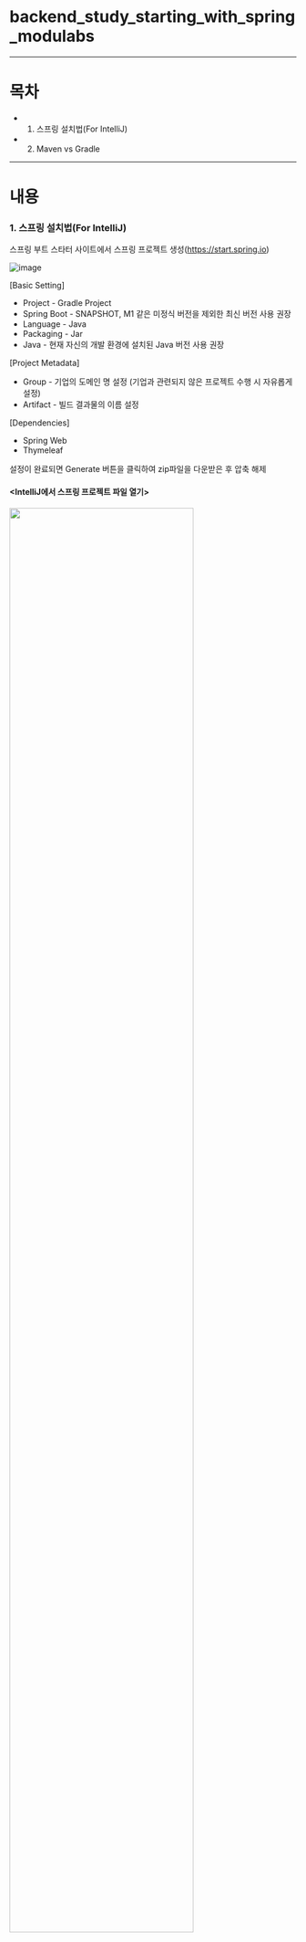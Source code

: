 # backend_study_starting_with_spring_modulabs
---
# 목차
- 1. 스프링 설치법(For IntelliJ)
- 2. Maven vs Gradle

---
# 내용
### 1. 스프링 설치법(For IntelliJ)
스프링 부트 스타터 사이트에서 스프링 프로젝트 생성(https://start.spring.io)

![image](https://user-images.githubusercontent.com/101415950/192459186-e7f13542-1063-451d-b9aa-1dc41ff08650.png)

[Basic Setting]
- Project - Gradle Project
- Spring Boot - SNAPSHOT, M1 같은 미정식 버전을 제외한 최신 버전 사용 권장
- Language - Java
- Packaging - Jar
- Java - 현재 자신의 개발 환경에 설치된 Java 버전 사용 권장

[Project Metadata]
- Group - 기업의 도메인 명 설정 (기업과 관련되지 않은 프로젝트 수행 시 자유롭게 설정)
- Artifact - 빌드 결과물의 이름 설정

[Dependencies]
- Spring Web
- Thymeleaf

설정이 완료되면  Generate 버튼을 클릭하여 zip파일을 다운받은 후 압축 해제

#### <IntelliJ에서 스프링 프로젝트 파일 열기>

<img src="https://user-images.githubusercontent.com/101415950/192464593-05687cb8-63fc-4f75-b479-444342a26928.png" width="80%" height="80%">

1. IntelliJ 상단바의 파일(File)에서 열기(Open)을 클릭
2. 압축을 푼 스프링 프로젝트 폴더에서 build.gradle 선택 후 확인 버튼 클릭

<img src="https://user-images.githubusercontent.com/101415950/192465073-0e5bcfa3-1049-4fc8-a63d-3e6e6865b05b.png" width="50%" height="50%">

3. 위와 같은 안내메시지가 팝업되면 프로젝트로 열기 클릭
4. 약간의 시간을 소요하여 자동으로 다운로드가 진행됨을 확인

위 과정을 통해 IntelliJ에서 스프링 프로젝트를 생성할 수 있음

#### <Gradle을 통해서 실행 하는 방식에서 Java로 바로 실행하는 방식으로 설정하여 실행 속도를 높이는 방법>

<img src="https://user-images.githubusercontent.com/101415950/192466398-a142b547-27a3-4d93-a754-960410c65a5b.png" width="80%" height="80%">

1. IntelliJ 상단바의 파일(File)에서 설정(Preferences)을 클릭
2. 빌드, 실행, 배포(Build, Execution, Deployment)에서 빌드 도구(Build Tools)를 통해 Gradle을 클릭한 뒤 빌드 및 실행을 설정

   -> 다음을 사용하여 빌드 및 실행(Build and run using) - Gradle ⇨ IntelliJ IDEA
 
   -> 다음을 사용하여 테스트 실행(Run tests using) - Gradle ⇨ IntelliJ IDEA



https://gist.github.com/ihoneymon/652be052a0727ad59601
